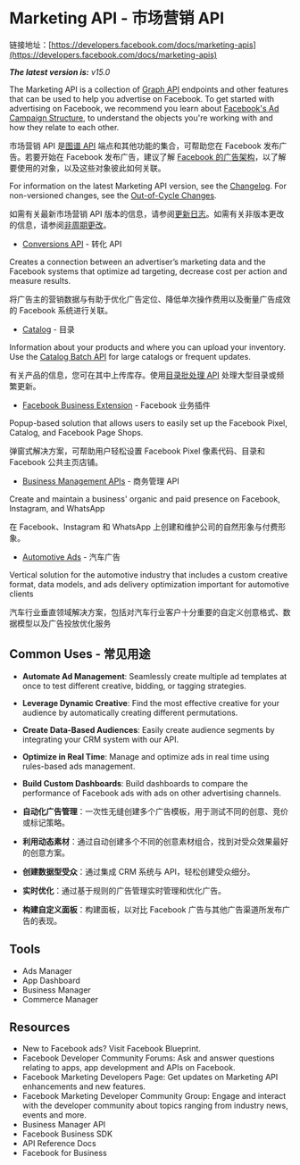 # Marketing API - 市场营销 API

链接地址：[https://developers.facebook.com/docs/marketing-apis](https://developers.facebook.com/docs/marketing-apis)

_**The latest version is:** v15.0_

The Marketing API is a collection of [Graph API](https://developers.facebook.com/docs/graph-api) endpoints and other features that can be used to help you advertise on Facebook. To get started with advertising on Facebook, we recommend you learn about [Facebook's Ad Campaign Structure](https://developers.facebook.com/docs/marketing-api/campaign-structure), to understand the objects you're working with and how they relate to each other.

市场营销 API 是[图谱 API](https://developers.facebook.com/docs/graph-api) 端点和其他功能的集合，可帮助您在 Facebook 发布广告。若要开始在 Facebook 发布广告，建议了解 [Facebook 的广告架构](https://developers.facebook.com/docs/marketing-api/campaign-structure)，以了解要使用的对象，以及这些对象彼此如何关联。

For information on the latest Marketing API version, see the [Changelog](https://developers.facebook.com/docs/graph-api/changelog). For non-versioned changes, see the [Out-of-Cycle Changes](https://developers.facebook.com/docs/marketing-api/out-of-cycle-changes).

如需有关最新市场营销 API 版本的信息，请参阅[更新日志]()。如需有关非版本更改的信息，请参阅[非周期更改]()。

- [Conversions API](https://developers.facebook.com/docs/marketing-api/conversions-api) - 转化 API

Creates a connection between an advertiser’s marketing data and the Facebook systems that optimize ad targeting, decrease cost per action and measure results.

将广告主的营销数据与有助于优化广告定位、降低单次操作费用以及衡量广告成效的 Facebook 系统进行关联。

- [Catalog](https://developers.facebook.com/docs/marketing-api/catalog) - 目录

Information about your products and where you can upload your inventory. Use the [Catalog Batch API](https://developers.facebook.com/docs/marketing-api/catalog-batch) for large catalogs or frequent updates.

有关产品的信息，您可在其中上传库存。使用[目录批处理 API](https://developers.facebook.com/docs/marketing-api/catalog-batch) 处理大型目录或频繁更新。

- [Facebook Business Extension](https://developers.facebook.com/docs/facebook-business-extension) - Facebook 业务插件

Popup-based solution that allows users to easily set up the Facebook Pixel, Catalog, and Facebook Page Shops.

弹窗式解决方案，可帮助用户轻松设置 Facebook Pixel 像素代码、目录和 Facebook 公共主页店铺。

- [Business Management APIs](https://developers.facebook.com/docs/business-management-apis) - 商务管理 API

Create and maintain a business' organic and paid presence on Facebook, Instagram, and WhatsApp

在 Facebook、Instagram 和 WhatsApp 上创建和维护公司的自然形象与付费形象。

- [Automotive Ads](https://developers.facebook.com/docs/marketing-api/auto-ads) - 汽车广告

Vertical solution for the automotive industry that includes a custom creative format, data models, and ads delivery optimization important for automotive clients

汽车行业垂直领域解决方案，包括对汽车行业客户十分重要的自定义创意格式、数据模型以及广告投放优化服务

## Common Uses - 常见用途

- **Automate Ad Management**: Seamlessly create multiple ad templates at once to test different creative, bidding, or tagging strategies.
- **Leverage Dynamic Creative**: Find the most effective creative for your audience by automatically creating different permutations.
- **Create Data-Based Audiences**: Easily create audience segments by integrating your CRM system with our API.
- **Optimize in Real Time**: Manage and optimize ads in real time using rules-based ads management.
- **Build Custom Dashboards**: Build dashboards to compare the performance of Facebook ads with ads on other advertising channels.

- **自动化广告管理**：一次性无缝创建多个广告模板，用于测试不同的创意、竞价或标记策略。
- **利用动态素材**：通过自动创建多个不同的创意素材组合，找到对受众效果最好的创意方案。
- **创建数据型受众**：通过集成 CRM 系统与 API，轻松创建受众细分。
- **实时优化**：通过基于规则的广告管理实时管理和优化广告。
- **构建自定义面板**：构建面板，以对比 Facebook 广告与其他广告渠道所发布广告的表现。

## Tools

- Ads Manager
- App Dashboard
- Business Manager
- Commerce Manager

## Resources

- New to Facebook ads? Visit Facebook Blueprint.
- Facebook Developer Community Forums: Ask and answer questions relating to apps, app development and APIs on Facebook.
- Facebook Marketing Developers Page: Get updates on Marketing API enhancements and new features.
- Facebook Marketing Developer Community Group: Engage and interact with the developer community about topics ranging from industry news, events and more.
- Business Manager API
- Facebook Business SDK
- API Reference Docs
- Facebook for Business